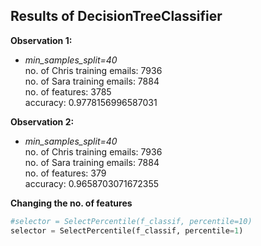 ## Results of DecisionTreeClassifier

**Observation 1:** 

- *min_samples_split=40*  
    no. of Chris training emails: 7936  
    no. of Sara training emails: 7884   
    no. of features:  3785   
    accuracy: 0.9778156996587031

**Observation 2:** 

- *min_samples_split=40*  
    no. of Chris training emails: 7936  
    no. of Sara training emails: 7884   
    no. of features: 379   
    accuracy: 0.9658703071672355


**Changing the no. of features**  
```python
#selector = SelectPercentile(f_classif, percentile=10)
selector = SelectPercentile(f_classif, percentile=1)
```
